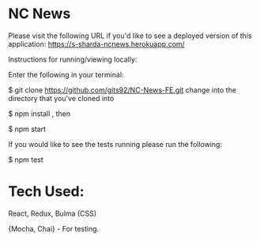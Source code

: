 # NC News 


Please visit the following URL if you'd like to see a deployed version of this application:
https://s-sharda-ncnews.herokuapp.com/

Instructions for running/viewing locally:

Enter the following in your terminal:

$ git clone https://github.com/gits92/NC-News-FE.git
change into the directory that you've cloned into

$ npm install
,
then

$ npm start



If you would like to see the tests running please run the following:

$ npm test


# Tech Used:

React,
Redux,
Bulma (CSS)

{Mocha,
Chai} - For testing.
